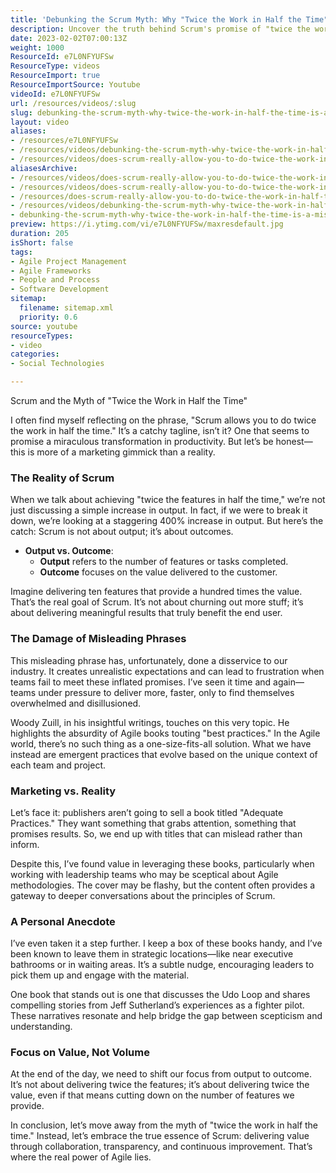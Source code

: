 ```yaml
---
title: 'Debunking the Scrum Myth: Why "Twice the Work in Half the Time" is a Misleading Promise'
description: Uncover the truth behind Scrum's promise of "twice the work in half the time." Learn why focusing on value, not volume, is key to Agile success.
date: 2023-02-02T07:00:13Z
weight: 1000
ResourceId: e7L0NFYUFSw
ResourceType: videos
ResourceImport: true
ResourceImportSource: Youtube
videoId: e7L0NFYUFSw
url: /resources/videos/:slug
slug: debunking-the-scrum-myth-why-twice-the-work-in-half-the-time-is-a-misleading-promise
layout: video
aliases:
- /resources/e7L0NFYUFSw
- /resources/videos/debunking-the-scrum-myth-why-twice-the-work-in-half-the-time-is-a-misleading-promise
- /resources/videos/does-scrum-really-allow-you-to-do-twice-the-work-in-half-the-time
aliasesArchive:
- /resources/videos/does-scrum-really-allow-you-to-do-twice-the-work-in-half-the-time
- /resources/videos/does-scrum-really-allow-you-to-do-twice-the-work-in-half-the-time-
- /resources/does-scrum-really-allow-you-to-do-twice-the-work-in-half-the-time-
- /resources/videos/debunking-the-scrum-myth-why-twice-the-work-in-half-the-time-is-a-misleading-promise
- debunking-the-scrum-myth-why-twice-the-work-in-half-the-time-is-a-misleading-promise
preview: https://i.ytimg.com/vi/e7L0NFYUFSw/maxresdefault.jpg
duration: 205
isShort: false
tags:
- Agile Project Management
- Agile Frameworks
- People and Process
- Software Development
sitemap:
  filename: sitemap.xml
  priority: 0.6
source: youtube
resourceTypes:
- video
categories:
- Social Technologies

---
```

Scrum and the Myth of "Twice the Work in Half the Time"

I often find myself reflecting on the phrase, "Scrum allows you to do twice the work in half the time." It’s a catchy tagline, isn’t it? One that seems to promise a miraculous transformation in productivity. But let’s be honest—this is more of a marketing gimmick than a reality. 

### The Reality of Scrum

When we talk about achieving "twice the features in half the time," we’re not just discussing a simple increase in output. In fact, if we were to break it down, we’re looking at a staggering 400% increase in output. But here’s the catch: Scrum is not about output; it’s about outcomes. 

- **Output vs. Outcome**: 
  - **Output** refers to the number of features or tasks completed.
  - **Outcome** focuses on the value delivered to the customer.

Imagine delivering ten features that provide a hundred times the value. That’s the real goal of Scrum. It’s not about churning out more stuff; it’s about delivering meaningful results that truly benefit the end user.

### The Damage of Misleading Phrases

This misleading phrase has, unfortunately, done a disservice to our industry. It creates unrealistic expectations and can lead to frustration when teams fail to meet these inflated promises. I’ve seen it time and again—teams under pressure to deliver more, faster, only to find themselves overwhelmed and disillusioned.

Woody Zuill, in his insightful writings, touches on this very topic. He highlights the absurdity of Agile books touting "best practices." In the Agile world, there’s no such thing as a one-size-fits-all solution. What we have instead are emergent practices that evolve based on the unique context of each team and project.

### Marketing vs. Reality

Let’s face it: publishers aren’t going to sell a book titled "Adequate Practices." They want something that grabs attention, something that promises results. So, we end up with titles that can mislead rather than inform. 

Despite this, I’ve found value in leveraging these books, particularly when working with leadership teams who may be sceptical about Agile methodologies. The cover may be flashy, but the content often provides a gateway to deeper conversations about the principles of Scrum.

### A Personal Anecdote

I’ve even taken it a step further. I keep a box of these books handy, and I’ve been known to leave them in strategic locations—like near executive bathrooms or in waiting areas. It’s a subtle nudge, encouraging leaders to pick them up and engage with the material. 

One book that stands out is one that discusses the Udo Loop and shares compelling stories from Jeff Sutherland’s experiences as a fighter pilot. These narratives resonate and help bridge the gap between scepticism and understanding.

### Focus on Value, Not Volume

At the end of the day, we need to shift our focus from output to outcome. It’s not about delivering twice the features; it’s about delivering twice the value, even if that means cutting down on the number of features we provide. 

In conclusion, let’s move away from the myth of "twice the work in half the time." Instead, let’s embrace the true essence of Scrum: delivering value through collaboration, transparency, and continuous improvement. That’s where the real power of Agile lies.
